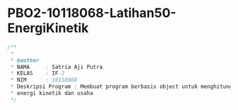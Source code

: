 # PBO2-10118068-Latihan50-EnergiKinetik
```java
/**
 *
 * @author
 * NAMA     : Satria Aji Putra
 * KELAS    : IF-2
 * NIM      : 10118068
 * Deskripsi Program : Membuat program berbasis object untuk menghitung
 * energi kinetik dan usaha
 */
 ```
